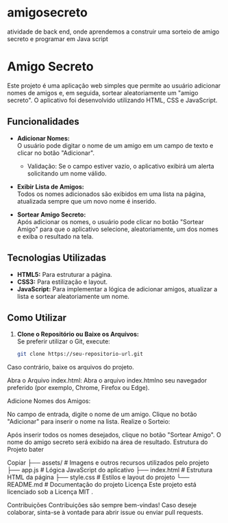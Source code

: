 # amigosecreto
atividade de back end, onde aprendemos a construir uma sorteio de amigo secreto e programar em Java script
# Amigo Secreto

Este projeto é uma aplicação web simples que permite ao usuário adicionar nomes de amigos e, em seguida, sortear aleatoriamente um "amigo secreto". O aplicativo foi desenvolvido utilizando HTML, CSS e JavaScript.

## Funcionalidades

- **Adicionar Nomes:**  
  O usuário pode digitar o nome de um amigo em um campo de texto e clicar no botão "Adicionar".  
  - Validação: Se o campo estiver vazio, o aplicativo exibirá um alerta solicitando um nome válido.

- **Exibir Lista de Amigos:**  
  Todos os nomes adicionados são exibidos em uma lista na página, atualizada sempre que um novo nome é inserido.

- **Sortear Amigo Secreto:**  
  Após adicionar os nomes, o usuário pode clicar no botão "Sortear Amigo" para que o aplicativo selecione, aleatoriamente, um dos nomes e exiba o resultado na tela.

## Tecnologias Utilizadas

- **HTML5:** Para estruturar a página.
- **CSS3:** Para estilização e layout.
- **JavaScript:** Para implementar a lógica de adicionar amigos, atualizar a lista e sortear aleatoriamente um nome.

## Como Utilizar

1. **Clone o Repositório ou Baixe os Arquivos:**  
   Se preferir utilizar o Git, execute:
   ```bash
   git clone https://seu-repositorio-url.git
Caso contrário, baixe os arquivos do projeto.

Abra o Arquivo index.html:
Abra o arquivo index.htmlno seu navegador preferido (por exemplo, Chrome, Firefox ou Edge).

Adicione Nomes dos Amigos:

No campo de entrada, digite o nome de um amigo.
Clique no botão "Adicionar" para inserir o nome na lista.
Realize o Sorteio:

Após inserir todos os nomes desejados, clique no botão "Sortear Amigo".
O nome do amigo secreto será exibido na área de resultado.
Estrutura do Projeto
bater

Copiar
├── assets/                # Imagens e outros recursos utilizados pelo projeto
├── app.js                 # Lógica JavaScript do aplicativo
├── index.html             # Estrutura HTML da página
├── style.css              # Estilos e layout do projeto
└── README.md              # Documentação do projeto
Licença
Este projeto está licenciado sob a Licença MIT .

Contribuições
Contribuições são sempre bem-vindas! Caso deseje colaborar, sinta-se à vontade para abrir issue ou enviar pull requests.
